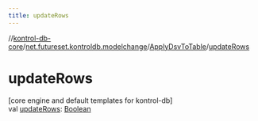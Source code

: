 ```yaml
---
title: updateRows
---
```

//[kontrol-db-core](../../../index.html)/[net.futureset.kontroldb.modelchange](../index.html)/[ApplyDsvToTable](index.html)/[updateRows](update-rows.html)



# updateRows



[core engine and default templates for kontrol-db]\
val [updateRows](update-rows.html): [Boolean](https://kotlinlang.org/api/latest/jvm/stdlib/kotlin/-boolean/index.html)




